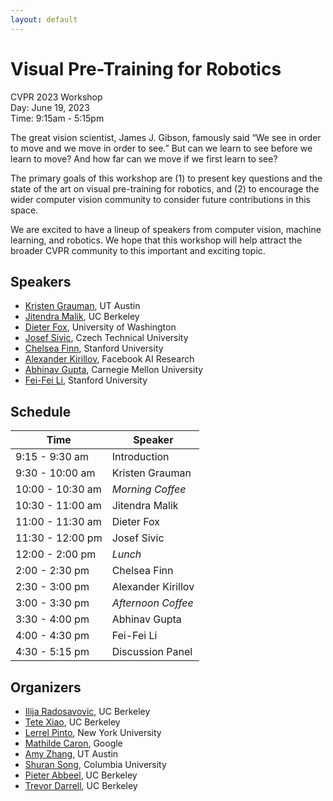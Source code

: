 ```yaml
---
layout: default
---
```


# Visual Pre-Training for Robotics

CVPR 2023 Workshop  
Day: June 19, 2023  
Time: 9:15am - 5:15pm  

The great vision scientist, James J. Gibson, famously said “We see in order to move and we move in order to see.” But can we learn to see before we learn to move? And how far can we move if we first learn to see?

The primary goals of this workshop are (1) to present key questions and the state of the art on visual pre-training for robotics, and (2) to encourage the wider computer vision community to consider future contributions in this space.

We are excited to have a lineup of speakers from computer vision, machine learning, and robotics. We hope that this workshop will help attract the broader CVPR community to this important and exciting topic.

## Speakers

* [Kristen Grauman](https://www.cs.utexas.edu/users/grauman/), UT Austin
* [Jitendra Malik](https://people.eecs.berkeley.edu/~malik/), UC Berkeley
* [Dieter Fox](https://homes.cs.washington.edu/~fox/), University of Washington
* [Josef Sivic](http://people.ciirc.cvut.cz/~sivic/), Czech Technical University
* [Chelsea Finn](https://ai.stanford.edu/~cbfinn/), Stanford University
* [Alexander Kirillov](https://alexander-kirillov.github.io/), Facebook AI Research
* [Abhinav Gupta](http://www.cs.cmu.edu/~abhinavg/), Carnegie Mellon University
* [Fei-Fei Li](https://profiles.stanford.edu/fei-fei-li), Stanford University

## Schedule

| Time  | Speaker  |
|-|-|
| 9:15 - 9:30 am | Introduction |
| 9:30 - 10:00 am | Kristen Grauman |
| 10:00 - 10:30 am | *Morning Coffee*
| 10:30 - 11:00 am | Jitendra Malik |
| 11:00 - 11:30 am | Dieter Fox |
| 11:30 - 12:00 pm | Josef Sivic |
| 12:00 - 2:00 pm | *Lunch*
| 2:00 - 2:30 pm | Chelsea Finn |
| 2:30 - 3:00 pm | Alexander Kirillov |
| 3:00 - 3:30 pm | *Afternoon Coffee*
| 3:30 - 4:00 pm | Abhinav Gupta |
| 4:00 - 4:30 pm | Fei-Fei Li |
| 4:30 - 5:15 pm | Discussion Panel |

## Organizers

* [Ilija Radosavovic](https://people.eecs.berkeley.edu/~ilija/), UC Berkeley
* [Tete Xiao](https://tetexiao.com/), UC Berkeley
* [Lerrel Pinto](https://www.lerrelpinto.com/), New York University
* [Mathilde Caron](https://twitter.com/mcaron31), Google
* [Amy Zhang](https://amyzhang.github.io/), UT Austin
* [Shuran Song](https://www.cs.columbia.edu/~shurans/), Columbia University
* [Pieter Abbeel](https://people.eecs.berkeley.edu/~pabbeel/), UC Berkeley
* [Trevor Darrell](https://people.eecs.berkeley.edu/~trevor/), UC Berkeley
